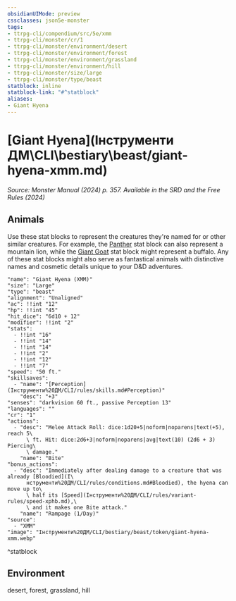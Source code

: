 ```yaml
---
obsidianUIMode: preview
cssclasses: json5e-monster
tags:
- ttrpg-cli/compendium/src/5e/xmm
- ttrpg-cli/monster/cr/1
- ttrpg-cli/monster/environment/desert
- ttrpg-cli/monster/environment/forest
- ttrpg-cli/monster/environment/grassland
- ttrpg-cli/monster/environment/hill
- ttrpg-cli/monster/size/large
- ttrpg-cli/monster/type/beast
statblock: inline
statblock-link: "#^statblock"
aliases:
- Giant Hyena
---
```

# [Giant Hyena](Інструменти ДМ\CLI\bestiary\beast/giant-hyena-xmm.md)
*Source: Monster Manual (2024) p. 357. Available in the <span title='Systems Reference Document (5.2)'>SRD</span> and the Free Rules (2024)*  

## Animals

Use these stat blocks to represent the creatures they're named for or other similar creatures. For example, the [Panther](Інструменти%20ДМ/CLI/bestiary/beast/panther-xmm.md) stat block can also represent a mountain lion, while the [Giant Goat](Інструменти%20ДМ/CLI/bestiary/beast/giant-goat-xmm.md) stat block might represent a buffalo. Any of these stat blocks might also serve as fantastical animals with distinctive names and cosmetic details unique to your D&D adventures.

```statblock
"name": "Giant Hyena (XMM)"
"size": "Large"
"type": "beast"
"alignment": "Unaligned"
"ac": !!int "12"
"hp": !!int "45"
"hit_dice": "6d10 + 12"
"modifier": !!int "2"
"stats":
  - !!int "16"
  - !!int "14"
  - !!int "14"
  - !!int "2"
  - !!int "12"
  - !!int "7"
"speed": "50 ft."
"skillsaves":
  - "name": "[Perception](Інструменти%20ДМ/CLI/rules/skills.md#Perception)"
    "desc": "+3"
"senses": "darkvision 60 ft., passive Perception 13"
"languages": ""
"cr": "1"
"actions":
  - "desc": "Melee Attack Roll: dice:1d20+5|noform|noparens|text(+5), reach 5\
      \ ft. Hit: dice:2d6+3|noform|noparens|avg|text(10) (2d6 + 3) Piercing\
      \ damage."
    "name": "Bite"
"bonus_actions":
  - "desc": "Immediately after dealing damage to a creature that was already [Bloodied](І\
      нструменти%20ДМ/CLI/rules/conditions.md#Bloodied), the hyena can move up to\
      \ half its [Speed](Інструменти%20ДМ/CLI/rules/variant-rules/speed-xphb.md),\
      \ and it makes one Bite attack."
    "name": "Rampage (1/Day)"
"source":
  - "XMM"
"image": "Інструменти%20ДМ/CLI/bestiary/beast/token/giant-hyena-xmm.webp"
```
^statblock

## Environment

desert, forest, grassland, hill